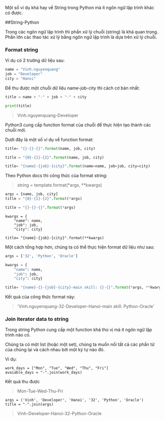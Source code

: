 Một số ví dụ khá hay về String trong Python mà ít ngôn ngữ lập trình khác có được.


##String-Python

Trong các ngôn ngữ lập trình thì phần xử lý chuỗi (string) là khá quan trọng. Phần lớn các thao tác xử lý bằng ngôn ngữ lập trình là dựa trên xử lý chuỗi. 

### Format string

Ví dụ có 2 trường dữ liệu sau: 

```Python
name = "Vinh.nguyenquang"
job = "Developer"
city = "Hanoi"
```

Để thu được một chuỗi dữ liệu name-job-city thì cách cơ bản nhất:

```Python
title = name + "-" + job + "-" + city

print(title)
```

>Vinh.nguyenquang-Developer

Python3 cung cấp function format của chuỗi để thực hiện tạo thành các chuỗi mới.

Dưới đây là một số ví dụ về function format:

```Python
title= "{}-{}-{}".format(name, job, city)

title = "{0}-{1}-{2}".format(name, job, city)

title= "{name}-{job}-{city}".format(name=name, job=job, city=city)


```

Theo Python docs thì công thức của format string:

>string = template.format(*args, **kwargs)

```Python
args = [name, job, city]
title = "{0}-{1}-{2}".format(*args)

title = "{}-{}-{}".format(*args)

```


```Pythonn
kwargs = {
    "name": name,
    "job": job, 
    "city": city}

title= "{name}-{job}-{city}".format(**kwargs)

```

Một cách tổng hợp hơn, chúng ta có thể thực hiện format dữ liệu như sau:

```Python
args = ['32', 'Python', 'Oracle']

kwargs = {
    "name": name,
    "job": job, 
    "city": city}

title= "{name}-{}-{job}-{city}-main skill: {}-{}".format(*args, **kwargs)


```

Kết quả của công thức format này:

>'Vinh.nguyenquang-32-Developer-Hanoi-main skill: Python-Oracle'

### Join iterator data to string

Trong string Python cung cấp một function khá thú vị mà ít ngôn ngữ lập trình nào có.


Chúng ta có một list (hoặc một set), chúng ta muốn nối tất cả các phần tử của chúng lại và cách nhau bởi một ký tự nào đó.

Ví dụ:

```
work_days = ["Mon", "Tue", "Wed", "Thu", "Fri"]
avaiable_days = "-".join(work_days) 
```

Kết quả thu được

>Mon-Tue-Wed-Thu-Fri


```
args = ('Vinh', 'Developer', 'Hanoi', '32', 'Python', 'Oracle')
title = "-".join(args)

```

>Vinh-Developer-Hanoi-32-Python-Oracle

